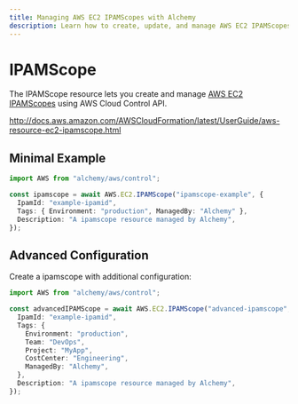 ```yaml
---
title: Managing AWS EC2 IPAMScopes with Alchemy
description: Learn how to create, update, and manage AWS EC2 IPAMScopes using Alchemy Cloud Control.
---
```


# IPAMScope

The IPAMScope resource lets you create and manage [AWS EC2 IPAMScopes](https://docs.aws.amazon.com/ec2/latest/userguide/) using AWS Cloud Control API.

http://docs.aws.amazon.com/AWSCloudFormation/latest/UserGuide/aws-resource-ec2-ipamscope.html

## Minimal Example

```ts
import AWS from "alchemy/aws/control";

const ipamscope = await AWS.EC2.IPAMScope("ipamscope-example", {
  IpamId: "example-ipamid",
  Tags: { Environment: "production", ManagedBy: "Alchemy" },
  Description: "A ipamscope resource managed by Alchemy",
});
```

## Advanced Configuration

Create a ipamscope with additional configuration:

```ts
import AWS from "alchemy/aws/control";

const advancedIPAMScope = await AWS.EC2.IPAMScope("advanced-ipamscope", {
  IpamId: "example-ipamid",
  Tags: {
    Environment: "production",
    Team: "DevOps",
    Project: "MyApp",
    CostCenter: "Engineering",
    ManagedBy: "Alchemy",
  },
  Description: "A ipamscope resource managed by Alchemy",
});
```

